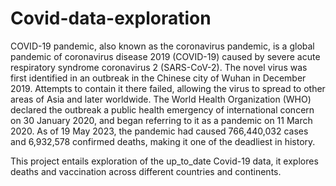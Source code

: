 # Covid-data-exploration
COVID-19 pandemic, also known as the coronavirus pandemic, is a global pandemic of coronavirus disease 2019 (COVID-19) caused by severe acute respiratory syndrome coronavirus 2 (SARS-CoV-2). The novel virus was first identified in an outbreak in the Chinese city of Wuhan in December 2019. Attempts to contain it there failed, allowing the virus to spread to other areas of Asia and later worldwide. The World Health Organization (WHO) declared the outbreak a public health emergency of international concern on 30 January 2020, and began referring to it as a pandemic on 11 March 2020. As of 19 May 2023, the pandemic had caused 766,440,032 cases and 6,932,578 confirmed deaths, making it one of the deadliest in history.

This project entails exploration of the up_to_date Covid-19 data, it explores deaths and vaccination across different countries and continents. 

